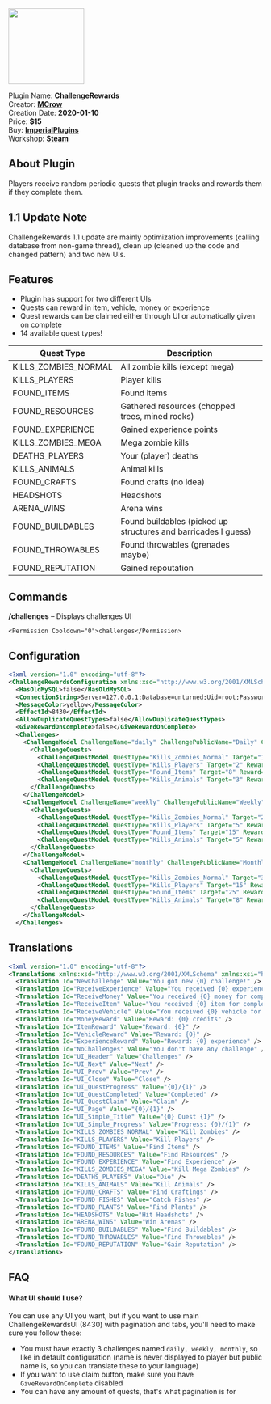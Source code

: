 <img src="/assets/images/ChallengeRewards.png" width="150" height="150" />

Plugin Name: **ChallengeRewards**  
Creator: [**MCrow**](steamcommunity.com/id/restoremonarchy)  
Creation Date: **2020-01-10**  
Price: **$15**  
Buy: [**ImperialPlugins**](https://imperialplugins.com/Products/ChallengeRewards)  
Workshop: [**Steam**](https://steamcommunity.com/sharedfiles/filedetails/?id=2061613655)

## About Plugin
Players receive random periodic quests that plugin tracks and rewards them if they complete them.  

## 1.1 Update Note
ChallengeRewards 1.1 update are mainly optimization improvements (calling database from non-game thread), clean up (cleaned up the code and changed pattern) and two new UIs.

## Features
* Plugin has support for two different UIs  
* Quests can reward in item, vehicle, money or experience
* Quest rewards can be claimed either through UI or automatically given on complete
* 14 available quest types!

| Quest Type      | Description  |
------------- | -----------
| KILLS_ZOMBIES_NORMAL | All zombie kills (except mega)  |
| KILLS_PLAYERS | Player kills  |
| FOUND_ITEMS | Found items  |
| FOUND_RESOURCES | Gathered resources (chopped trees, mined rocks)  |
| FOUND_EXPERIENCE | Gained experience points |
| KILLS_ZOMBIES_MEGA | Mega zombie kills  |
| DEATHS_PLAYERS | Your (player) deaths  |
| KILLS_ANIMALS | Animal kills  |
| FOUND_CRAFTS | Found crafts (no idea)  |
| HEADSHOTS | Headshots  |
| ARENA_WINS | Arena wins  |
| FOUND_BUILDABLES | Found buildables (picked up structures and barricades I guess)  |
| FOUND_THROWABLES | Found throwables (grenades maybe)  |
| FOUND_REPUTATION | Gained repoutation |

## Commands
**/challenges** – Displays challenges UI
```
<Permission Cooldown="0">challenges</Permission>
```

## Configuration
```xml
<?xml version="1.0" encoding="utf-8"?>
<ChallengeRewardsConfiguration xmlns:xsd="http://www.w3.org/2001/XMLSchema" xmlns:xsi="http://www.w3.org/2001/XMLSchema-instance">
  <HasOldMySQL>false</HasOldMySQL>
  <ConnectionString>Server=127.0.0.1;Database=unturned;Uid=root;Password=Password!123;</ConnectionString>
  <MessageColor>yellow</MessageColor>
  <EffectId>8430</EffectId>
  <AllowDuplicateQuestTypes>false</AllowDuplicateQuestTypes>
  <GiveRewardOnComplete>false</GiveRewardOnComplete>
  <Challenges>
    <ChallengeModel ChallengeName="daily" ChallengePublicName="Daily" ChallengeDurationHours="24" QuestsAmount="3">
      <ChallengeQuests>
        <ChallengeQuestModel QuestType="Kills_Zombies_Normal" Target="10" Reward="EXPERIENCE_200" />
        <ChallengeQuestModel QuestType="Kills_Players" Target="2" Reward="ITEM_363" />
        <ChallengeQuestModel QuestType="Found_Items" Target="8" Reward="VEHICLE_93" />
        <ChallengeQuestModel QuestType="Kills_Animals" Target="3" Reward="ITEM_1364" />
      </ChallengeQuests>
    </ChallengeModel>
    <ChallengeModel ChallengeName="weekly" ChallengePublicName="Weekly" ChallengeDurationHours="168" QuestsAmount="2">
      <ChallengeQuests>
        <ChallengeQuestModel QuestType="Kills_Zombies_Normal" Target="20" Reward="EXPERIENCE_200" />
        <ChallengeQuestModel QuestType="Kills_Players" Target="5" Reward="ITEM_363" />
        <ChallengeQuestModel QuestType="Found_Items" Target="15" Reward="VEHICLE_93" />
        <ChallengeQuestModel QuestType="Kills_Animals" Target="5" Reward="ITEM_1364" />
      </ChallengeQuests>
    </ChallengeModel>
    <ChallengeModel ChallengeName="monthly" ChallengePublicName="Monthly" ChallengeDurationHours="720" QuestsAmount="1">
      <ChallengeQuests>
        <ChallengeQuestModel QuestType="Kills_Zombies_Normal" Target="30" Reward="EXPERIENCE_200" />
        <ChallengeQuestModel QuestType="Kills_Players" Target="15" Reward="ITEM_363" />
        <ChallengeQuestModel QuestType="Found_Items" Target="25" Reward="VEHICLE_93" />
        <ChallengeQuestModel QuestType="Kills_Animals" Target="8" Reward="ITEM_1364" />
      </ChallengeQuests>
    </ChallengeModel>
  </Challenges>
```

## Translations
```xml
<?xml version="1.0" encoding="utf-8"?>
<Translations xmlns:xsd="http://www.w3.org/2001/XMLSchema" xmlns:xsi="http://www.w3.org/2001/XMLSchema-instance">
  <Translation Id="NewChallenge" Value="You got new {0} challenge!" />
  <Translation Id="ReceiveExperience" Value="You received {0} experience for completing quest!" />
  <Translation Id="ReceiveMoney" Value="You received {0} money for completing quest!" />
  <Translation Id="ReceiveItem" Value="You received {0} item for completing quest!" />
  <Translation Id="ReceiveVehicle" Value="You received {0} vehicle for completing quest!" />
  <Translation Id="MoneyReward" Value="Reward: {0} credits" />
  <Translation Id="ItemReward" Value="Reward: {0}" />
  <Translation Id="VehicleReward" Value="Reward: {0}" />
  <Translation Id="ExperienceReward" Value="Reward: {0} experience" />
  <Translation Id="NoChallenges" Value="You don't have any challenge" />
  <Translation Id="UI_Header" Value="Challenges" />
  <Translation Id="UI_Next" Value="Next" />
  <Translation Id="UI_Prev" Value="Prev" />
  <Translation Id="UI_Close" Value="Close" />
  <Translation Id="UI_QuestProgress" Value="{0}/{1}" />
  <Translation Id="UI_QuestCompleted" Value="Completed" />
  <Translation Id="UI_QuestClaim" Value="Claim" />
  <Translation Id="UI_Page" Value="{0}/{1}" />
  <Translation Id="UI_Simple_Title" Value="{0} Quest {1}" />
  <Translation Id="UI_Simple_Progress" Value="Progress: {0}/{1}" />
  <Translation Id="KILLS_ZOMBIES_NORMAL" Value="Kill Zombies" />
  <Translation Id="KILLS_PLAYERS" Value="Kill Players" />
  <Translation Id="FOUND_ITEMS" Value="Find Items" />
  <Translation Id="FOUND_RESOURCES" Value="Find Resources" />
  <Translation Id="FOUND_EXPERIENCE" Value="Find Experience" />
  <Translation Id="KILLS_ZOMBIES_MEGA" Value="Kill Mega Zombies" />
  <Translation Id="DEATHS_PLAYERS" Value="Die" />
  <Translation Id="KILLS_ANIMALS" Value="Kill Animals" />
  <Translation Id="FOUND_CRAFTS" Value="Find Craftings" />
  <Translation Id="FOUND_FISHES" Value="Catch Fishes" />
  <Translation Id="FOUND_PLANTS" Value="Find Plants" />
  <Translation Id="HEADSHOTS" Value="Hit Headshots" />
  <Translation Id="ARENA_WINS" Value="Win Arenas" />
  <Translation Id="FOUND_BUILDABLES" Value="Find Buildables" />
  <Translation Id="FOUND_THROWABLES" Value="Find Throwables" />
  <Translation Id="FOUND_REPUTATION" Value="Gain Reputation" />
</Translations>
```

## FAQ

#### What UI should I use?
You can use any UI you want, but if you want to use main ChallengeRewardsUI (8430) with pagination and tabs, you'll need to make sure you follow these:  

* You must have exactly 3 challenges named `daily, weekly, monthly`, so like in default configuration (name is never displayed to player but public name is, so you can translate these to your language)
* If you want to use claim button, make sure you have `GiveRewardOnComplete` disabled
* You can have any amount of quests, that's what pagination is for

